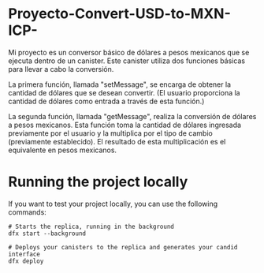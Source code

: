 # Proyecto-Convert-USD-to-MXN-ICP-
Mi proyecto es un conversor básico de dólares a pesos mexicanos que se ejecuta dentro de un canister. Este canister utiliza dos funciones básicas para llevar a cabo la conversión.

La primera función, llamada "setMessage", se encarga de obtener la cantidad de dólares que se desean convertir. (El usuario proporciona la cantidad de dólares como entrada a través de esta función.)

La segunda función, llamada "getMessage", realiza la conversión de dólares a pesos mexicanos. Esta función toma la cantidad de dólares ingresada previamente por el usuario y la multiplica por el tipo de cambio (previamente establecido). El resultado de esta multiplicación es el equivalente en pesos mexicanos.

# Running the project locally
If you want to test your project locally, you can use the following commands:
```
# Starts the replica, running in the background
dfx start --background

# Deploys your canisters to the replica and generates your candid interface
dfx deploy
```
